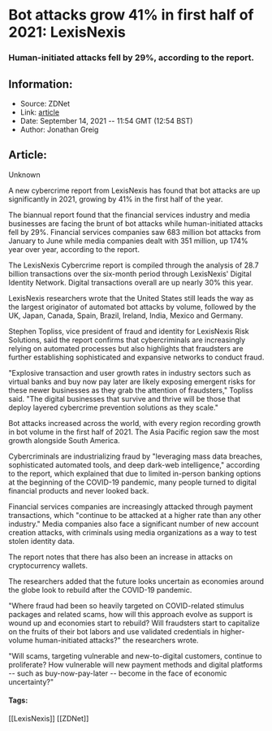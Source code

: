 # Bot attacks grow 41% in first half of 2021: LexisNexis
### Human-initiated attacks fell by 29%, according to the report.

## Information:
+ Source: ZDNet
+ Link: [article](https://www.zdnet.com/article/bot-attacks-grow-41-in-first-half-of-2021-lexisnexis/)
+ Date: September 14, 2021 -- 11:54 GMT (12:54 BST)
+ Author: Jonathan Greig


## Article:
Unknown

A new cybercrime report from LexisNexis has found that bot attacks are up significantly in 2021, growing by 41% in the first half of the year.

The biannual report found that the financial services industry and media businesses are facing the brunt of bot attacks while human-initiated attacks fell by 29%. Financial services companies saw 683 million bot attacks from January to June while media companies dealt with 351 million, up 174% year over year, according to the report. 

The LexisNexis Cybercrime report is compiled through the analysis of 28.7 billion transactions over the six-month period through LexisNexis' Digital Identity Network. Digital transactions overall are up nearly 30% this year.

LexisNexis researchers wrote that the United States still leads the way as the largest originator of automated bot attacks by volume, followed by the UK, Japan, Canada, Spain, Brazil, Ireland, India, Mexico and Germany. 

Stephen Topliss, vice president of fraud and identity for LexisNexis Risk Solutions, said the report confirms that cybercriminals are increasingly relying on automated processes but also highlights that fraudsters are further establishing sophisticated and expansive networks to conduct fraud.

"Explosive transaction and user growth rates in industry sectors such as virtual banks and buy now pay later are likely exposing emergent risks for these newer businesses as they grab the attention of fraudsters," Topliss said. "The digital businesses that survive and thrive will be those that deploy layered cybercrime prevention solutions as they scale."

Bot attacks increased across the world, with every region recording growth in bot volume in the first half of 2021. The Asia Pacific region saw the most growth alongside South America. 






Cybercriminals are industrializing fraud by "leveraging mass data breaches, sophisticated automated tools, and deep dark-web intelligence," according to the report, which explained that due to limited in-person banking options at the beginning of the COVID-19 pandemic, many people turned to digital financial products and never looked back. 

Financial services companies are increasingly attacked through payment transactions, which "continue to be attacked at a higher rate than any other industry." Media companies also face a significant number of new account creation attacks, with criminals using media organizations as a way to test stolen identity data. 

The report notes that there has also been an increase in attacks on cryptocurrency wallets. 

The researchers added that the future looks uncertain as economies around the globe look to rebuild after the COVID-19 pandemic.

"Where fraud had been so heavily targeted on COVID-related stimulus packages and related scams, how will this approach evolve as support is wound up and economies start to rebuild? Will fraudsters start to capitalize on the fruits of their bot labors and use validated credentials in higher- volume human-initiated attacks?" the researchers wrote. 

"Will scams, targeting vulnerable and new-to-digital customers, continue to proliferate? How vulnerable will new payment methods and digital platforms -- such as buy-now-pay-later -- become in the face of economic uncertainty?"





#### Tags:
[[LexisNexis]] [[ZDNet]]
